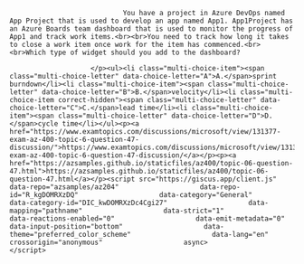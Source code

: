 <p class="card-text">
							
								You have a project in Azure DevOps named App Project that is used to develop an app named App1. App1Project has an Azure Boards team dashboard that is used to monitor the progress of App1 and track work items.<br><br>You need to track how long it takes to close a work item once work for the item has commenced.<br><br>Which type of widget should you add to the dashboard?
							
						</p><ul><li class="multi-choice-item"><span class="multi-choice-letter" data-choice-letter="A">A.</span>sprint burndown</li><li class="multi-choice-item"><span class="multi-choice-letter" data-choice-letter="B">B.</span>velocity</li><li class="multi-choice-item correct-hidden"><span class="multi-choice-letter" data-choice-letter="C">C.</span>lead time</li><li class="multi-choice-item"><span class="multi-choice-letter" data-choice-letter="D">D.</span>cycle time</li></ul><p><a href="https://www.examtopics.com/discussions/microsoft/view/131377-exam-az-400-topic-6-question-47-discussion/">https://www.examtopics.com/discussions/microsoft/view/131377-exam-az-400-topic-6-question-47-discussion/</a></p><p><a href="https://azsamples.github.io/staticfiles/az400/topic-06-question-47.html">https://azsamples.github.io/staticfiles/az400/topic-06-question-47.html</a></p><script src="https://giscus.app/client.js"                    data-repo="azsamples/az204"                    data-repo-id="R_kgDOMRXzDQ"                    data-category="General"                    data-category-id="DIC_kwDOMRXzDc4Cgi27"                    data-mapping="pathname"                    data-strict="1"                    data-reactions-enabled="0"                    data-emit-metadata="0"                    data-input-position="bottom"                    data-theme="preferred_color_scheme"                    data-lang="en"                    crossorigin="anonymous"                    async>                    </script>